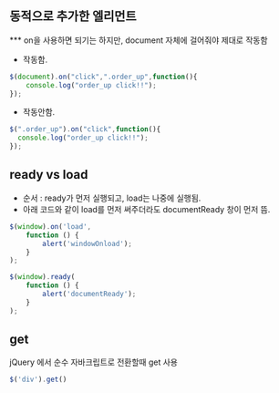 ## 동적으로 추가한 엘리먼트

*** on을 사용하면 되기는 하지만, document 자체에 걸어줘야 제대로 작동함


* 작동함.

```javascript
$(document).on("click",".order_up",function(){
    console.log("order_up click!!");
});
```




* 작동안함.

```javascript
$(".order_up").on("click",function(){
  console.log("order_up click!!");
});
```



## ready vs load

- 순서 : ready가 먼저 실행되고, load는 나중에 실행됨.
- 아래 코드와 같이 load를 먼저 써주더라도 documentReady 창이 먼저 뜸.

```javascript
$(window).on('load',
	function () {
		alert('windowOnload');
	}
);

$(window).ready(
	function () {
		alert('documentReady');
	}
);
```



## get

jQuery 에서 순수 자바크립트로 전환할때 get 사용

```javascript
$('div').get()
```

